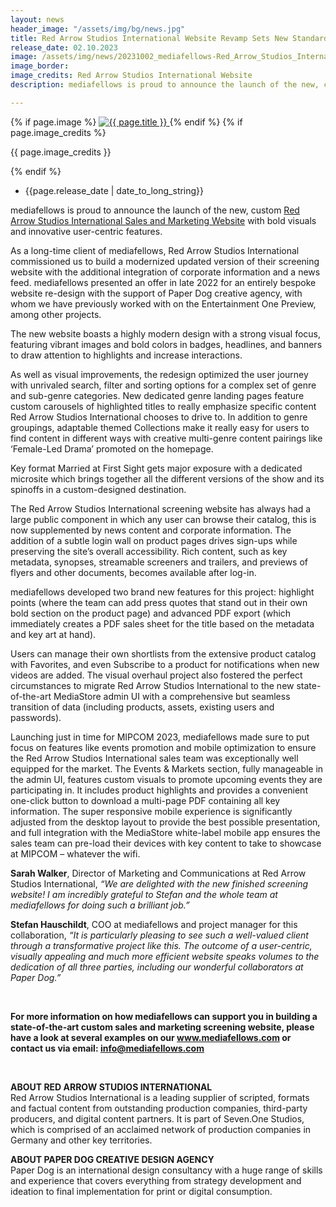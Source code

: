 ```yaml
---
layout: news
header_image: "/assets/img/bg/news.jpg"
title: Red Arrow Studios International Website Revamp Sets New Standard for User Experience – Powered by MediaStore
release_date: 02.10.2023
image: /assets/img/news/20231002_mediafellows-Red_Arrow_Studios_International-Press_Release.jpg
image_border:
image_credits: Red Arrow Studios International Website
description: mediafellows is proud to announce the launch of the new, custom Red Arrow Studios International Sales and Marketing Website with bold visuals and innovative user-centric features. 

---
```


<div class="row">
    <div class="col-xl-4 col-lg-4 col-md-12">
        <div class="s-details-img mb-30">
          {% if page.image %}
          <a href="{{ page.image }}" class="view">
            <img src="{{ page.image }}" alt="{{ page.title }}">  
          </a>
          {% endif %}
          {% if page.image_credits %}
          <p>{{ page.image_credits }}</p>
          {% endif %}
        </div>
    </div>
    <div class="col-xl-8 col-lg-8 col-md-12">
        <div class="service-details mb-40">
          <div class="meta-info">
              <ul>
                  <li class="posts-time">{{page.release_date | date_to_long_string}}</li>
              </ul>
          </div>
          <p>
            mediafellows is proud to announce the launch of the new, custom <a target="blank" href="https://redarrowstudiosinternational.com/">Red Arrow Studios International Sales and Marketing Website</a> with bold visuals and innovative user-centric features. 
          </p>
          <p>
            As a long-time client of mediafellows, Red Arrow Studios International commissioned us to build a modernized updated version of their screening website with the additional integration of corporate information and a news feed. mediafellows presented an offer in late 2022 for an entirely bespoke website re-design with the support of Paper Dog creative agency, with whom we have previously worked with on the Entertainment One Preview, among other projects.
          </p>
        </div>
    </div>
</div>
<div class="row">
    <div class="col-xl-12 col-lg-12">
        <div class="service-details mb-40">
          <p>
The new website boasts a highly modern design with a strong visual focus, featuring vibrant images and bold colors in badges, headlines, and banners to draw attention to highlights and increase interactions.
          </p>
          <p>
As well as visual improvements, the redesign optimized the user journey with unrivaled search, filter and sorting options for a complex set of genre and sub-genre categories. New dedicated genre landing pages feature custom carousels of highlighted titles to really emphasize specific content Red Arrow Studios International chooses to drive to. In addition to genre groupings, adaptable themed Collections make it really easy for users to find content in different ways with creative multi-genre content pairings like ‘Female-Led Drama’ promoted on the homepage.
          </p>
          <p>
Key format Married at First Sight gets major exposure with a dedicated microsite which brings together all the different versions of the show and its spinoffs in a custom-designed destination.
          </p>
          <p>
The Red Arrow Studios International screening website has always had a large public component in which any user can browse their catalog, this is now supplemented by news content and corporate information. The addition of a subtle login wall on product pages drives sign-ups while preserving the site’s overall accessibility. Rich content, such as key metadata, synopses, streamable screeners and trailers, and previews of flyers and other documents, becomes available after log-in.
          </p>
          <p>
mediafellows developed two brand new features for this project: highlight points (where the team can add press quotes that stand out in their own bold section on the product page) and advanced PDF export (which immediately creates a PDF sales sheet for the title based on the metadata and key art at hand).            
          </p>
          <p>
Users can manage their own shortlists from the extensive product catalog with Favorites, and even Subscribe to a product for notifications when new videos are added. The visual overhaul project also fostered the perfect circumstances to migrate Red Arrow Studios International to the new state-of-the-art MediaStore admin UI with a comprehensive but seamless transition of data (including products, assets, existing users and passwords).            
          </p>          
          <p>
Launching just in time for MIPCOM 2023, mediafellows made sure to put focus on features like events promotion and mobile optimization to ensure the Red Arrow Studios International sales team was exceptionally well equipped for the market. The Events & Markets section, fully manageable in the admin UI, features custom visuals to promote upcoming events they are participating in. It includes product highlights and provides a convenient one-click button to download a multi-page PDF containing all key information. The super responsive mobile experience is significantly adjusted from the desktop layout to provide the best possible presentation, and full integration with the MediaStore white-label mobile app ensures the sales team can pre-load their devices with key content to take to showcase at MIPCOM – whatever the wifi.
          </p>
          <p>
<strong>Sarah Walker</strong>, Director of Marketing and Communications at Red Arrow Studios International, <i>“We are delighted with the new finished screening website! I am incredibly grateful to Stefan and the whole team at mediafellows for doing such a brilliant job.”</i>
          </p>
          <p>
<strong>Stefan Hauschildt</strong>, COO at mediafellows and project manager for this collaboration, <i>“It is particularly pleasing to see such a well-valued client through a transformative project like this. The outcome of a user-centric, visually appealing and much more efficient website speaks volumes to the dedication of all three parties, including our wonderful collaborators at Paper Dog.”</i>
          </p>
          <br>
          <p>
<strong>For more information on how mediafellows can support you in building a state-of-the-art custom sales and marketing screening website, please have a look at several examples on our <a href="website www.mediafellows.com">www.mediafellows.com</a> or contact us via email: <a href="mailto:info@mediafellows.com">info@mediafellows.com</a></strong>
          </p>
          <br>
          <p>
<strong>ABOUT RED ARROW STUDIOS INTERNATIONAL</strong>
<br>
Red Arrow Studios International is a leading supplier of scripted, formats and factual content from outstanding production companies, third-party producers, and digital content partners. It is part of Seven.One Studios, which is comprised of an acclaimed network of production companies in Germany and other key territories.
          </p>
          <p>
<strong>ABOUT PAPER DOG CREATIVE DESIGN AGENCY</strong>
<br>
Paper Dog is an international design consultancy with a huge range of skills and experience that covers everything from strategy development and ideation to final implementation for print or digital consumption.
          </p>
        </div>
    </div>
</div>
